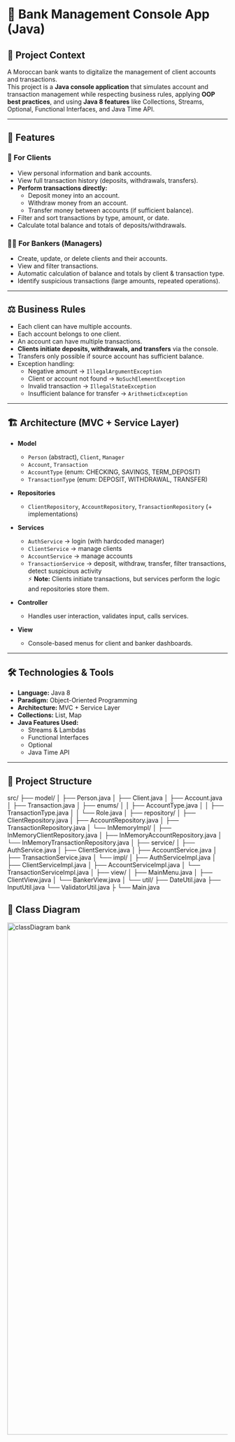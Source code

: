 # 🏦 Bank Management Console App (Java)

## 📌 Project Context
A Moroccan bank wants to digitalize the management of client accounts and transactions.  
This project is a **Java console application** that simulates account and transaction management while respecting business rules, applying **OOP best practices**, and using **Java 8 features** like Collections, Streams, Optional, Functional Interfaces, and Java Time API.

---

## 🚀 Features

### 👤 For Clients
- View personal information and bank accounts.
- View full transaction history (deposits, withdrawals, transfers).
- **Perform transactions directly:**
  - Deposit money into an account.
  - Withdraw money from an account.
  - Transfer money between accounts (if sufficient balance).
- Filter and sort transactions by type, amount, or date.
- Calculate total balance and totals of deposits/withdrawals.

### 🧑‍💼 For Bankers (Managers)
- Create, update, or delete clients and their accounts.
- View and filter transactions.
- Automatic calculation of balance and totals by client & transaction type.
- Identify suspicious transactions (large amounts, repeated operations).

---

## ⚖️ Business Rules
- Each client can have multiple accounts.
- Each account belongs to one client.
- An account can have multiple transactions.
- **Clients initiate deposits, withdrawals, and transfers** via the console.
- Transfers only possible if source account has sufficient balance.
- Exception handling:
  - Negative amount → `IllegalArgumentException`
  - Client or account not found → `NoSuchElementException`
  - Invalid transaction → `IllegalStateException`
  - Insufficient balance for transfer → `ArithmeticException`

---

## 🏗️ Architecture (MVC + Service Layer)

- **Model**
  - `Person` (abstract), `Client`, `Manager`
  - `Account`, `Transaction`
  - `AccountType` (enum: CHECKING, SAVINGS, TERM_DEPOSIT)
  - `TransactionType` (enum: DEPOSIT, WITHDRAWAL, TRANSFER)

- **Repositories**
  - `ClientRepository`, `AccountRepository`, `TransactionRepository` (+ implementations)

- **Services**
  - `AuthService` → login (with hardcoded manager)
  - `ClientService` → manage clients
  - `AccountService` → manage accounts
  - `TransactionService` → deposit, withdraw, transfer, filter transactions, detect suspicious activity  
    ⚡ **Note:** Clients initiate transactions, but services perform the logic and repositories store them.

- **Controller**
  - Handles user interaction, validates input, calls services.

- **View**
  - Console-based menus for client and banker dashboards.

---

## 🛠️ Technologies & Tools
- **Language:** Java 8
- **Paradigm:** Object-Oriented Programming
- **Architecture:** MVC + Service Layer
- **Collections:** List, Map
- **Java Features Used:**
  - Streams & Lambdas
  - Functional Interfaces
  - Optional
  - Java Time API

---

## 📂 Project Structure
src/
├── model/
│ ├── Person.java
│ ├── Client.java
│ ├── Account.java
│ ├── Transaction.java
│ ├── enums/
│ │ ├── AccountType.java
│ │ ├── TransactionType.java
│ │ └── Role.java
│
├── repository/
│ ├── ClientRepository.java
│ ├── AccountRepository.java
│ ├── TransactionRepository.java
│ └── InMemoryImpl/
│ ├── InMemoryClientRepository.java
│ ├── InMemoryAccountRepository.java
│ └── InMemoryTransactionRepository.java
│
├── service/
│ ├── AuthService.java
│ ├── ClientService.java
│ ├── AccountService.java
│ ├── TransactionService.java
│ └── impl/
│ ├── AuthServiceImpl.java
│ ├── ClientServiceImpl.java
│ ├── AccountServiceImpl.java
│ └── TransactionServiceImpl.java
│
├── view/
│ ├── MainMenu.java
│ ├── ClientView.java
│ └── BankerView.java
│
└── util/
├── DateUtil.java
├── InputUtil.java
└── ValidatorUtil.java
├
└── Main.java


## 📂 Class Diagram

<img width="827" height="1169" alt="classDiagram bank" src="https://github.com/user-attachments/assets/3c5d57e7-59db-4660-9826-ec8c0e7c12e1" />
